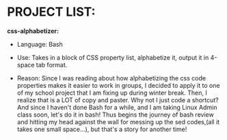 # <strong>PROJECT LIST:</strong>


<strong>css-alphabetizer:</strong>

* Language: Bash

* Use: Takes in a block of CSS property list, alphabetize it, output it in 4-space tab format.

* Reason: Since I was reading about how alphabetizing the css code properties makes it easier to work in groups, I decided to apply it to one of my school project that I am fixing up during winter break. Then, I realize that is a LOT of copy and paster. Why not I just code a shortcut? And since I haven't done Bash for a while, and I am taking Linux Admin class soon, let's do it in bash! Thus begins the journey of bash review and hitting my head against the wall for messing up the sed codes,(all it takes one small space...), but that's a story for another time!

